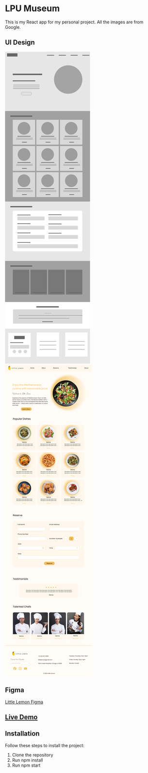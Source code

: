 # LPU Museum
This is my React app for my personal project. All the images are from Google.


## UI Design
![Wireframe](https://github.com/Uyen0902lp/LPU-Museum/blob/master/src/assets/images/little%20lemon%20wireframe.png)
![Prototype](https://github.com/Uyen0902lp/LPU-Museum/blob/master/src/assets/images/little%20lemon.png)

## Figma 
[Little Lemon Figma](https://www.figma.com/file/wpHFPcL680JQBlEGajMKwL/Meta-FE?type=design&node-id=13%3A358&mode=design&t=BylYT4jvs5EN4asY-1)

## [Live Demo](https://littlelemonlpu.netlify.app/)

## Installation
Follow these steps to install the project:
1. Clone the repository
2. Run npm install
3. Run npm start
